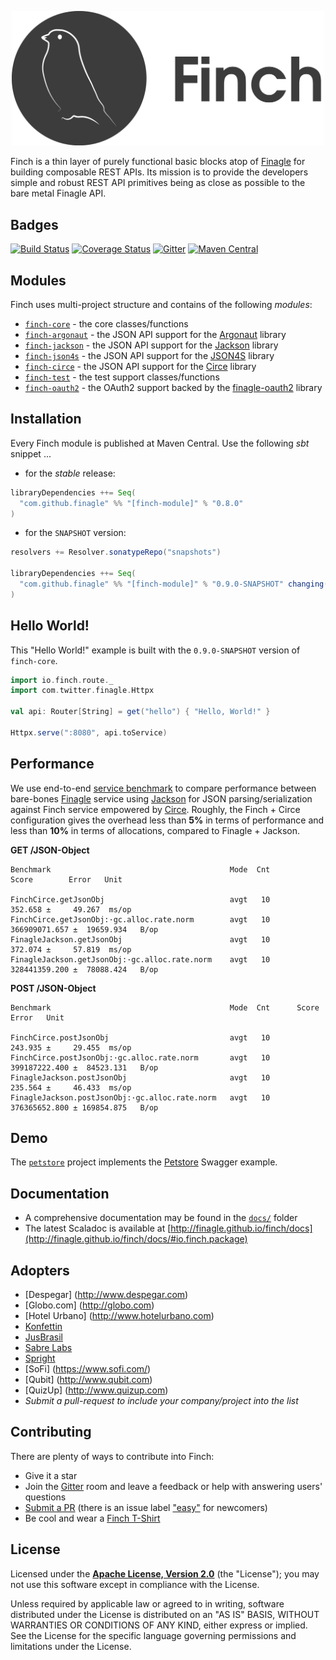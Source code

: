 <p align="center">
  <img src="https://raw.githubusercontent.com/finagle/finch/master/finch-logo.png" width="500px" />
</p>

Finch is a thin layer of purely functional basic blocks atop of [Finagle][finagle] for
building composable REST APIs. Its mission is to provide the developers simple and robust REST API primitives being as
close as possible to the bare metal Finagle API.

Badges
------
[![Build Status](https://img.shields.io/travis/finagle/finch/master.svg)](https://travis-ci.org/finagle/finch)
[![Coverage Status](https://img.shields.io/codecov/c/github/finagle/finch/master.svg)](https://codecov.io/github/finagle/finch)
[![Gitter](https://img.shields.io/badge/gitter-join%20chat-green.svg)](https://gitter.im/finagle/finch?utm_source=badge&utm_medium=badge&utm_campaign=pr-badge&utm_content=badge)
[![Maven Central](https://img.shields.io/maven-central/v/com.github.finagle/finch_2.11.svg)](https://maven-badges.herokuapp.com/maven-central/com.github.finagle/finch_2.11)

Modules
-------
Finch uses multi-project structure and contains of the following _modules_:

* [`finch-core`](core) - the core classes/functions
* [`finch-argonaut`](argonaut) - the JSON API support for the [Argonaut](argonaut) library
* [`finch-jackson`](jackson) - the JSON API support for the [Jackson](jackson) library
* [`finch-json4s`](json4s) - the JSON API support for the [JSON4S](json4s) library
* [`finch-circe`](circe) - the JSON API support for the [Circe](circe) library
* [`finch-test`](test) - the test support classes/functions
* [`finch-oauth2`](oauth2) - the OAuth2 support backed by the [finagle-oauth2](finagle-oauth2) library

Installation
------------
Every Finch module is published at Maven Central. Use the following _sbt_ snippet ...

* for the _stable_ release:

```scala
libraryDependencies ++= Seq(
  "com.github.finagle" %% "[finch-module]" % "0.8.0"
)
```

* for the `SNAPSHOT` version:

```scala
resolvers += Resolver.sonatypeRepo("snapshots")

libraryDependencies ++= Seq(
  "com.github.finagle" %% "[finch-module]" % "0.9.0-SNAPSHOT" changing()
)
```

Hello World!
------------
This "Hello World!" example is built with the `0.9.0-SNAPSHOT` version of `finch-core`.

```scala
import io.finch.route._
import com.twitter.finagle.Httpx

val api: Router[String] = get("hello") { "Hello, World!" }

Httpx.serve(":8080", api.toService)
```

Performance
-----------

We use end-to-end [service benchmark][service-benchmark] to compare performance between bare-bones
[Finagle][finagle] service using [Jackson][jackson] for JSON parsing/serialization against Finch service
empowered by [Circe][circe]. Roughly, the Finch + Circe configuration gives the overhead less than
**5%** in terms of performance and less than **10%** in terms of allocations, compared to Finagle +
Jackson.

**GET /JSON-Object**

```
Benchmark                                        Mode  Cnt          Score        Error   Unit

FinchCirce.getJsonObj                            avgt   10        352.658 ±     49.267  ms/op
FinchCirce.getJsonObj:·gc.alloc.rate.norm        avgt   10  366909071.657 ±  19659.934   B/op
FinagleJackson.getJsonObj                        avgt   10        372.074 ±     57.819  ms/op
FinagleJackson.getJsonObj:·gc.alloc.rate.norm    avgt   10  328441359.200 ±  78088.424   B/op
```

**POST /JSON-Object**
```
Benchmark                                        Mode  Cnt      Score            Error   Unit

FinchCirce.postJsonObj                           avgt   10        243.935 ±     29.455  ms/op
FinchCirce.postJsonObj:·gc.alloc.rate.norm       avgt   10  399187222.400 ±  84523.131   B/op
FinagleJackson.postJsonObj                       avgt   10        235.564 ±     46.433  ms/op
FinagleJackson.postJsonObj:·gc.alloc.rate.norm   avgt   10  376365652.800 ± 169854.875   B/op
```

Demo
----
The [`petstore`](petstore) project implements the [Petstore](http://petstore.swagger.io/) Swagger example.

Documentation
-------------
* A comprehensive documentation may be found in the [`docs/`](docs/index.md) folder
* The latest Scaladoc is available at [http://finagle.github.io/finch/docs](http://finagle.github.io/finch/docs/#io.finch.package)

Adopters
--------
* [Despegar] (http://www.despegar.com)
* [Globo.com] (http://globo.com)
* [Hotel Urbano] (http://www.hotelurbano.com)
* [Konfettin](http://konfettin.ru)
* [JusBrasil](http://www.jusbrasil.com.br)
* [Sabre Labs](http://sabrelabs.com)
* [Spright](http://spright.com)
* [SoFi] (https://www.sofi.com/)
* [Qubit] (http://www.qubit.com)
* [QuizUp] (http://www.quizup.com)
* *Submit a pull-request to include your company/project into the list*

Contributing
------------
There are plenty of ways to contribute into Finch:

* Give it a star
* Join the [Gitter][gitter] room and leave a feedback or help with answering users' questions
* [Submit a PR](CONTRIBUTING.md) (there is an issue label ["easy"](https://github.com/finagle/finch/issues?q=is%3Aopen+is%3Aissue+label%3Aeasy) for newcomers)
* Be cool and wear a [Finch T-Shirt](http://www.redbubble.com/people/vkostyukov/works/13277123-finch-io-rest-api-with-finagle?p=t-shirt)

License
-------
Licensed under the **[Apache License, Version 2.0](http://www.apache.org/licenses/LICENSE-2.0)** (the "License");
you may not use this software except in compliance with the License.

Unless required by applicable law or agreed to in writing, software
distributed under the License is distributed on an "AS IS" BASIS,
WITHOUT WARRANTIES OR CONDITIONS OF ANY KIND, either express or implied.
See the License for the specific language governing permissions and
limitations under the License.

[gitter]: https://gitter.im/finagle/finch
[service-benchmark]: https://github.com/finagle/finch/blob/master/benchmarks/src/main/scala/io/finch/benchmarks/service/UserServiceBenchmark.scala
[finagle]: https://github.com/twitter/finagle
[circe]: https://github.com/travisbrown/circe
[jackson]: http://jackson.codehaus.org
[argonaut]: http://argonaut.io
[finagle-oauth2]: https://github.com/finagle/finagle-oauth2
[json4s]: http://json4s.org
